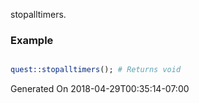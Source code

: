 stopalltimers.
### Example

```perl

quest::stopalltimers(); # Returns void
```


Generated On 2018-04-29T00:35:14-07:00